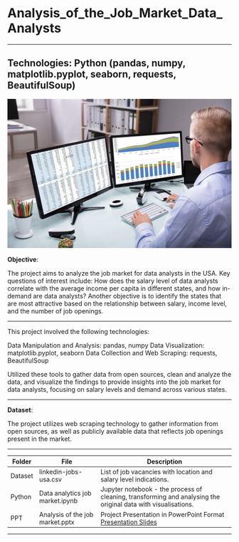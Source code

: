 # Analysis_of_the_Job_Market_Data_Analysts

---
Technologies: Python (pandas, numpy, matplotlib.pyplot, seaborn, requests, BeautifulSoup)
---

![Illustration](dataanalyst.jpg)

**Objective**:

The project aims to analyze the job market for data analysts in the USA. Key questions of interest include: How does the salary level of data analysts correlate with the average income per capita in different states, and how in-demand are data analysts? Another objective is to identify the states that are most attractive based on the relationship between salary, income level, and the number of job openings.

---
This project involved the following technologies:

Data Manipulation and Analysis: pandas, numpy
Data Visualization: matplotlib.pyplot, seaborn
Data Collection and Web Scraping: requests, BeautifulSoup

Utilized these tools to gather data from open sources, clean and analyze the data, and visualize the findings to provide insights into the job market for data analysts, focusing on salary levels and demand across various states.

---

**Dataset**:

The project utilizes web scraping technology to gather information from open sources, as well as publicly available data that reflects job openings present in the market.

---

| Folder | File | Description |
|-----------------|-----------------|-----------------|
| Dataset    | linkedin-jobs-usa.csv   |List of job vacancies with location and salary level indications.     |
|Python   | Data analytics job market.ipynb |Jupyter notebook - the process of cleaning, transforming and analysing the original data with visualisations.|
|PPT | Analysis of the job market.pptx  |Project Presentation in PowerPoint Format [Presentation Slides](https://docs.google.com/presentation/d/1hSSH3n5nxBVuActwX096K9ATBWQofWqi/edit?usp=sharing&ouid=107238061358838634876&rtpof=true&sd=true)|
---

